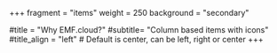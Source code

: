 +++
fragment = "items"
weight = 250
background = "secondary"

#title = "Why EMF.cloud?"
#subtitle= "Column based items with icons"
#title_align = "left" # Default is center, can be left, right or center
+++